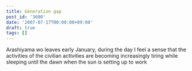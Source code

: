 ```yaml
---
title: Generation gap
post_id: '3600'
date: '2007-07-17T00:00:00+09:00'
draft: true
tags: []
---
```


Arashiyama wo leaves early January, during the day I feel a sense that the activities of the civilian activities are becoming increasingly tiring while sleeping until the dawn when the sun is setting up to work
